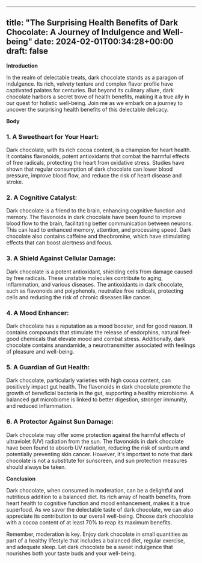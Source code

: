 
---
title: "The Surprising Health Benefits of Dark Chocolate: A Journey of Indulgence and Well-being"
date: 2024-02-01T00:34:28+00:00
draft: false
---

**Introduction**

In the realm of delectable treats, dark chocolate stands as a paragon of indulgence. Its rich, velvety texture and complex flavor profile have captivated palates for centuries. But beyond its culinary allure, dark chocolate harbors a secret trove of health benefits, making it a true ally in our quest for holistic well-being. Join me as we embark on a journey to uncover the surprising health benefits of this delectable delicacy.

**Body**

### 1. A Sweetheart for Your Heart:

Dark chocolate, with its rich cocoa content, is a champion for heart health. It contains flavonoids, potent antioxidants that combat the harmful effects of free radicals, protecting the heart from oxidative stress. Studies have shown that regular consumption of dark chocolate can lower blood pressure, improve blood flow, and reduce the risk of heart disease and stroke.

### 2. A Cognitive Catalyst:

Dark chocolate is a friend to the brain, enhancing cognitive function and memory. The flavonoids in dark chocolate have been found to improve blood flow to the brain, facilitating better communication between neurons. This can lead to enhanced memory, attention, and processing speed. Dark chocolate also contains caffeine and theobromine, which have stimulating effects that can boost alertness and focus.

### 3. A Shield Against Cellular Damage:

Dark chocolate is a potent antioxidant, shielding cells from damage caused by free radicals. These unstable molecules contribute to aging, inflammation, and various diseases. The antioxidants in dark chocolate, such as flavonoids and polyphenols, neutralize free radicals, protecting cells and reducing the risk of chronic diseases like cancer.

### 4. A Mood Enhancer:

Dark chocolate has a reputation as a mood booster, and for good reason. It contains compounds that stimulate the release of endorphins, natural feel-good chemicals that elevate mood and combat stress. Additionally, dark chocolate contains anandamide, a neurotransmitter associated with feelings of pleasure and well-being.

### 5. A Guardian of Gut Health:

Dark chocolate, particularly varieties with high cocoa content, can positively impact gut health. The flavonoids in dark chocolate promote the growth of beneficial bacteria in the gut, supporting a healthy microbiome. A balanced gut microbiome is linked to better digestion, stronger immunity, and reduced inflammation.

### 6. A Protector Against Sun Damage:

Dark chocolate may offer some protection against the harmful effects of ultraviolet (UV) radiation from the sun. The flavonoids in dark chocolate have been found to absorb UV radiation, reducing the risk of sunburn and potentially preventing skin cancer. However, it's important to note that dark chocolate is not a substitute for sunscreen, and sun protection measures should always be taken.

**Conclusion**

Dark chocolate, when consumed in moderation, can be a delightful and nutritious addition to a balanced diet. Its rich array of health benefits, from heart health to cognitive function and mood enhancement, makes it a true superfood. As we savor the delectable taste of dark chocolate, we can also appreciate its contribution to our overall well-being. Choose dark chocolate with a cocoa content of at least 70% to reap its maximum benefits.

Remember, moderation is key. Enjoy dark chocolate in small quantities as part of a healthy lifestyle that includes a balanced diet, regular exercise, and adequate sleep. Let dark chocolate be a sweet indulgence that nourishes both your taste buds and your well-being.